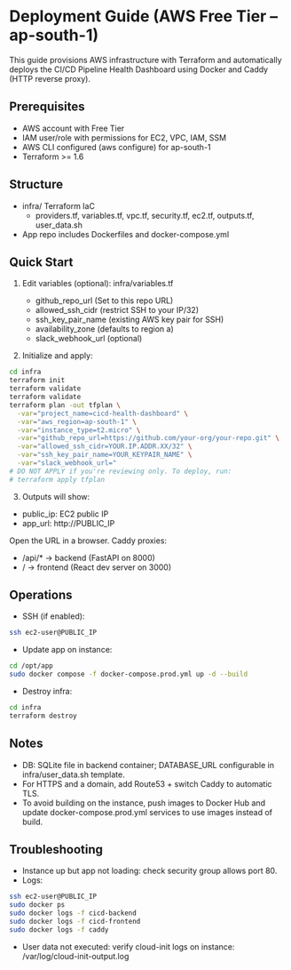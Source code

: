 # Deployment Guide (AWS Free Tier – ap-south-1)

This guide provisions AWS infrastructure with Terraform and automatically deploys the CI/CD Pipeline Health Dashboard using Docker and Caddy (HTTP reverse proxy).

## Prerequisites
- AWS account with Free Tier
- IAM user/role with permissions for EC2, VPC, IAM, SSM
- AWS CLI configured (aws configure) for ap-south-1
- Terraform >= 1.6

## Structure
- infra/ Terraform IaC
  - providers.tf, variables.tf, vpc.tf, security.tf, ec2.tf, outputs.tf, user_data.sh
- App repo includes Dockerfiles and docker-compose.yml

## Quick Start
1) Edit variables (optional): infra/variables.tf
   - github_repo_url (Set to this repo URL)
   - allowed_ssh_cidr (restrict SSH to your IP/32)
   - ssh_key_pair_name (existing AWS key pair for SSH)
   - availability_zone (defaults to region a)
   - slack_webhook_url (optional)

2) Initialize and apply:
```bash
cd infra
terraform init
terraform validate
terraform validate
terraform plan -out tfplan \
  -var="project_name=cicd-health-dashboard" \
  -var="aws_region=ap-south-1" \
  -var="instance_type=t2.micro" \
  -var="github_repo_url=https://github.com/your-org/your-repo.git" \
  -var="allowed_ssh_cidr=YOUR.IP.ADDR.XX/32" \
  -var="ssh_key_pair_name=YOUR_KEYPAIR_NAME" \
  -var="slack_webhook_url="
# DO NOT APPLY if you're reviewing only. To deploy, run:
# terraform apply tfplan
```

3) Outputs will show:
- public_ip: EC2 public IP
- app_url: http://PUBLIC_IP

Open the URL in a browser. Caddy proxies:
- /api/* -> backend (FastAPI on 8000)
- / -> frontend (React dev server on 3000)

## Operations
- SSH (if enabled):
```bash
ssh ec2-user@PUBLIC_IP
```
- Update app on instance:
```bash
cd /opt/app
sudo docker compose -f docker-compose.prod.yml up -d --build
```
- Destroy infra:
```bash
cd infra
terraform destroy
```

## Notes
- DB: SQLite file in backend container; DATABASE_URL configurable in infra/user_data.sh template.
- For HTTPS and a domain, add Route53 + switch Caddy to automatic TLS.
- To avoid building on the instance, push images to Docker Hub and update docker-compose.prod.yml services to use images instead of build.

## Troubleshooting
- Instance up but app not loading: check security group allows port 80.
- Logs:
```bash
ssh ec2-user@PUBLIC_IP
sudo docker ps
sudo docker logs -f cicd-backend
sudo docker logs -f cicd-frontend
sudo docker logs -f caddy
```
- User data not executed: verify cloud-init logs on instance: /var/log/cloud-init-output.log
